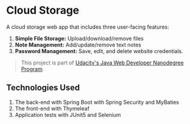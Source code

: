# Cloud Storage
A cloud storage web app that includes three user-facing features:
1. **Simple File Storage:** Upload/download/remove files
2. **Note Management:** Add/update/remove text notes
3. **Password Management:** Save, edit, and delete website credentials.

>This project is part of [Udacity's Java Web Developer Nanodegree Program](https://www.udacity.com/course/java-developer-nanodegree--nd035).

## Technologies Used
1. The back-end with Spring Boot with Spring Security and MyBaties
2. The front-end with Thymeleaf
3. Application tests with JUnit5 and Selenium
